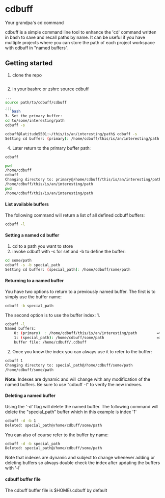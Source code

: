 # cdbuff
Your grandpa's cd command

cdbuff is a simple command line tool to enhance the 'cd' command written in bash
to save and recall paths by name. It can be useful if you have multiple projects
where you can store the path of each project workspace with cdbuff in "named 
buffers".

## Getting started
1. clone the repo
```bash

```

2. in your bashrc or zshrc source cdbuff
```bash
...
source path/to/cdbuff/cdbuff
...
```bash
3. Set the primary buffer:
cd to/some/interesting/path
cdbuff -s
```

```bash
cdbuff@latitude5501:~/this/is/an/interesting/path$ cdbuff -s
Setting cd buffer: (primary): /home/cdbuff/this/is/an/interesting/path
```

4. Later return to the primary buffer path:
```bash
cdbuff
```
```bash
pwd
/home/cdbuff
cdbuff
Changing directory to: primary@/home/cdbuff/this/is/an/interesting/path
/home/cdbuff/this/is/an/interesting/path
pwd
/home/cdbuff/this/is/an/interesting/path
```


#### List available buffers
The following command will return a list of all defined cdbuff buffers:
```bash
cdbuff -l
```

#### Setting a named cd buffer
1. cd to a path you want to store
2. invoke cdbuff with -s for set and -b to define the buffer:
```bash
cd some/path
cdbuff -s -b special_path
Setting cd buffer: (special_path): /home/cdbuff/some/path

```

#### Returning to a named buffer
You have two options to return to a previously named buffer. The first is to 
simply use the buffer name:
```bash
cdbuff -b special_path
```
The second option is to use the buffer index:
1.
```bash
cdbuff -l
Named buffers:
    0: (primary)  : /home/cdbuff/this/is/an/interesting/path         => 'cdbuff primary' or 'cdbuff 0' or 'cdbuff -b primary'                        
    1: (special_path): /home/cdbuff/some/path                        => 'cdbuff special_path' or 'cdbuff 1' or 'cdbuff -b special_path'              
    buffer file: /home/cdbuff/.cdbuff
```

2. Once you know the index you can always use it to refer to the buffer:
```bash
cdbuff 1
Changing directory to: special_path@/home/cdbuff/some/path
/home/cdbuff/some/path
```

**Note:** Indexes are dynamic and will change with any modification of the named
buffers. Be sure to use "cdbuff -l" to verify the new indexes.

#### Deleting a named buffer
Using the '-d' flag will delete the named buffer.
The following command will delete the "special_path" buffer which in this
example is index '1'
```bash
cdbuff -d -b 1
Deleted: special_path@/home/cdbuff/some/path
```
You can also of course refer to the buffer by name:
```bash
cdbuff -d -b special_path 
Deleted: special_path@/home/cdbuff/some/path
```
Note that indexes are dynamic and subject to change whenever adding or deleting
buffers so always double check the index after updating the buffers with '-l'


#### cdbuff buffer file
The cdbuff buffer file is $HOME/.cdbuff by default
